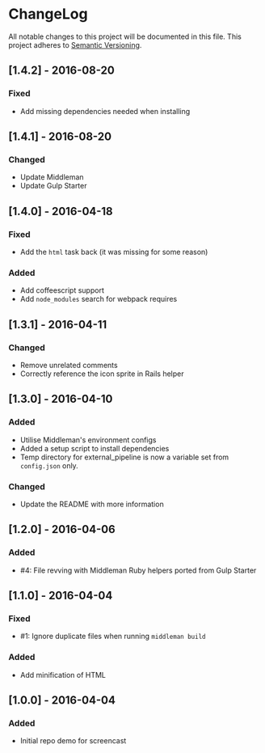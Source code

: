 # ChangeLog
All notable changes to this project will be documented in this file.
This project adheres to [Semantic Versioning](http://semver.org/).

## [1.4.2] - 2016-08-20

### Fixed
- Add missing dependencies needed when installing

## [1.4.1] - 2016-08-20

### Changed
- Update Middleman
- Update Gulp Starter

## [1.4.0] - 2016-04-18

### Fixed
- Add the `html` task back (it was missing for some reason)

### Added
- Add coffeescript support
- Add `node_modules` search for webpack requires

## [1.3.1] - 2016-04-11

### Changed
- Remove unrelated comments
- Correctly reference the icon sprite in Rails helper

## [1.3.0] - 2016-04-10

### Added
- Utilise Middleman's environment configs
- Added a setup script to install dependencies
- Temp directory for external_pipeline is now a variable set from `config.json` only.

### Changed
- Update the README with more information

## [1.2.0] - 2016-04-06

### Added
- #4: File revving with Middleman Ruby helpers ported from Gulp Starter

## [1.1.0] - 2016-04-04

### Fixed
- #1: Ignore duplicate files when running `middleman build`

### Added
- Add minification of HTML

## [1.0.0] - 2016-04-04

### Added
- Initial repo demo for screencast
